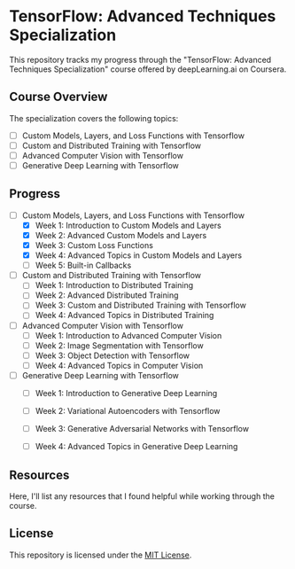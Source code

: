 # TensorFlow: Advanced Techniques Specialization
This repository tracks my progress through the "TensorFlow: Advanced Techniques Specialization" course offered by deepLearning.ai on Coursera.

## Course Overview
The specialization covers the following topics:
- [ ] Custom Models, Layers, and Loss Functions with Tensorflow 
- [ ] Custom and Distributed Training with Tensorflow
- [ ] Advanced Computer Vision with Tensorflow
- [ ] Generative Deep Learning with Tensorflow

## Progress
- [ ] Custom Models, Layers, and Loss Functions with Tensorflow 
    - [x] Week 1: Introduction to Custom Models and Layers
    - [x] Week 2: Advanced Custom Models and Layers
    - [x] Week 3: Custom Loss Functions
    - [x] Week 4: Advanced Topics in Custom Models and Layers
    - [ ] Week 5: Built-in Callbacks
- [ ] Custom and Distributed Training with Tensorflow
    - [ ] Week 1: Introduction to Distributed Training
    - [ ] Week 2: Advanced Distributed Training
    - [ ] Week 3: Custom and Distributed Training with Tensorflow
    - [ ] Week 4: Advanced Topics in Distributed Training
- [ ] Advanced Computer Vision with Tensorflow
    - [ ] Week 1: Introduction to Advanced Computer Vision
    - [ ] Week 2: Image Segmentation with Tensorflow
    - [ ] Week 3: Object Detection with Tensorflow
    - [ ] Week 4: Advanced Topics in Computer Vision
- [ ] Generative Deep Learning with Tensorflow
    - [ ] Week 1: Introduction to Generative Deep Learning
    - [ ] Week 2: Variational Autoencoders with Tensorflow
    - [ ] Week 3: Generative Adversarial Networks with Tensorflow
    - [ ] Week 4: Advanced Topics in Generative Deep Learning


## Resources
Here, I'll list any resources that I found helpful while working through the course.

## License
This repository is licensed under the [MIT License](LICENSE).
